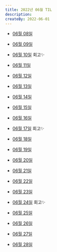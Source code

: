 ```yaml
---
title: 2022년 06월 TIL
description: 
createBy: 2022-06-01
---
```


- [06월 08일](./20220608.md)

- [06월 09일](./20220609.md)

- [06월 10일](./20220610.md) 회고✨

- [06월 11일](./20220611.md) 

- [06월 12일](./20220612.md) 

- [06월 13일](./20220613.md) 

- [06월 14일](./20220614.md) 

- [06월 15일](./20220615.md) 

- [06월 16일](./20220616.md) 

- [06월 17일](./20220617.md) 회고✨

- [06월 18일](./20220618.md) 
- [06월 19일](./20220619.md) 
- [06월 20일](./20220620.md) 
- [06월 21일](./20220621.md) 
- [06월 22일](./20220622.md) 
- [06월 23일](./20220623.md) 
- [06월 24일](./20220624.md)  회고✨
- [06월 25일](./20220625.md) 
- [06월 26일](./20220626.md) 
- [06월 27일](./20220627.md) 
- [06월 28일](./20220687.md) 